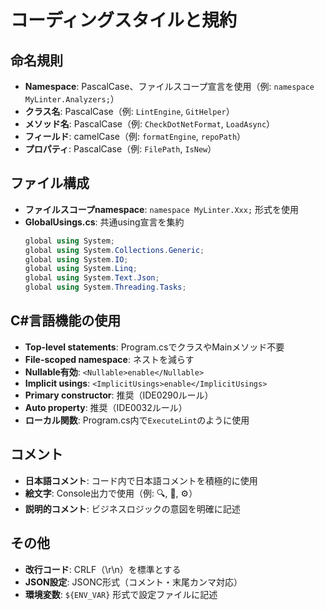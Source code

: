 # コーディングスタイルと規約

## 命名規則
- **Namespace**: PascalCase、ファイルスコープ宣言を使用（例: `namespace MyLinter.Analyzers;`）
- **クラス名**: PascalCase（例: `LintEngine`, `GitHelper`）
- **メソッド名**: PascalCase（例: `CheckDotNetFormat`, `LoadAsync`）
- **フィールド**: camelCase（例: `formatEngine`, `repoPath`）
- **プロパティ**: PascalCase（例: `FilePath`, `IsNew`）

## ファイル構成
- **ファイルスコープnamespace**: `namespace MyLinter.Xxx;` 形式を使用
- **GlobalUsings.cs**: 共通using宣言を集約
  ```csharp
  global using System;
  global using System.Collections.Generic;
  global using System.IO;
  global using System.Linq;
  global using System.Text.Json;
  global using System.Threading.Tasks;
  ```

## C#言語機能の使用
- **Top-level statements**: Program.csでクラスやMainメソッド不要
- **File-scoped namespace**: ネストを減らす
- **Nullable有効**: `<Nullable>enable</Nullable>`
- **Implicit usings**: `<ImplicitUsings>enable</ImplicitUsings>`
- **Primary constructor**: 推奨（IDE0290ルール）
- **Auto property**: 推奨（IDE0032ルール）
- **ローカル関数**: Program.cs内で`ExecuteLint`のように使用

## コメント
- **日本語コメント**: コード内で日本語コメントを積極的に使用
- **絵文字**: Console出力で使用（例: 🔍, 📝, ⚙️）
- **説明的コメント**: ビジネスロジックの意図を明確に記述

## その他
- **改行コード**: CRLF（\r\n）を標準とする
- **JSON設定**: JSONC形式（コメント・末尾カンマ対応）
- **環境変数**: `${ENV_VAR}` 形式で設定ファイルに記述
